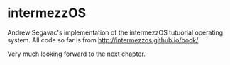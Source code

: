 # intermezzOS

Andrew Segavac's implementation of the intermezzOS tutuorial operating system. All code so far is from http://intermezzos.github.io/book/


Very much looking forward to the next chapter.

